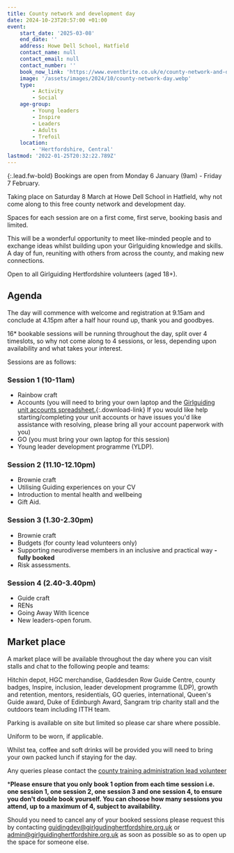 ```yaml
---
title: County network and development day
date: 2024-10-23T20:57:00 +01:00
event:
    start_date: '2025-03-08'
    end_date: ''
    address: Howe Dell School, Hatfield
    contact_name: null
    contact_email: null
    contact_number: ''
    book_now_link: 'https://www.eventbrite.co.uk/e/county-network-and-development-day-tickets-1115319222819?aff=oddtdtcreator'
    image: '/assets/images/2024/10/county-network-day.webp'
    type:
        - Activity
        - Social
    age-group:
        - Young leaders
        - Inspire
        - Leaders
        - Adults
        - Trefoil
    location:
        - 'Hertfordshire, Central'
lastmod: '2022-01-25T20:32:22.789Z'
---
```

{:.lead.fw-bold}
Bookings are open from Monday 6 January (9am) - Friday 7 February.

Taking place on Saturday 8 March at Howe Dell School in Hatfield, why not come along to this free county network and development day.

Spaces for each session are on a first come, first serve, booking basis and limited.

This will be a wonderful opportunity to meet like-minded people and to exchange ideas whilst building upon your Girlguiding knowledge and skills. A day of fun, reuniting with others from across the county, and making new connections.

Open to all Girlguiding Hertfordshire volunteers (aged 18+).

## Agenda

The day will commence with welcome and registration at 9.15am and conclude at 4.15pm after a half hour round up, thank you and goodbyes.

16* bookable sessions will be running throughout the day, split over 4 timeslots, so why not come along to 4 sessions, or less, depending upon availability and what takes your interest.

Sessions are as follows:

### Session 1 (10-11am)

- Rainbow craft
- Accounts (you will need to bring your own laptop and the [Girlguiding unit accounts spreadsheet.](/assets/docs/2025/unit-accounts-pack-oct192.xlsx){:.download-link} If you would like help starting/completing your unit accounts or have issues you'd like assistance with resolving, please bring all your account paperwork with you)
- GO (you must bring your own laptop for this session)
- Young leader development programme (YLDP).

### Session 2 (11.10-12.10pm)

- Brownie craft
- Utilising Guiding experiences on your CV
- Introduction to mental health and wellbeing
- Gift Aid.

### Session 3 (1.30-2.30pm)

- Brownie craft
- Budgets (for county lead volunteers only)
- Supporting neurodiverse members in an inclusive and practical way **- fully booked**
- Risk assessments.

### Session 4 (2.40-3.40pm)

- Guide craft
- RENs
- Going Away With licence
- New leaders-open forum.

## Market place

A market place will be available throughout the day where you can visit stalls and chat to the following people and teams:

Hitchin depot, HGC merchandise, Gaddesden Row Guide Centre, county badges, Inspire, inclusion, leader development programme (LDP), growth and retention, mentors, residentials, GO queries, international, Queen's Guide award, Duke of Edinburgh Award, Sangram trip charity stall and the outdoors team including ITTH team.

Parking is available on site but limited so please car share where possible.

Uniform to be worn, if applicable.

Whilst tea, coffee and soft drinks will be provided you will need to bring your own packed lunch if staying for the day.

Any queries please contact the [county training administration lead volunteer](mailto:guidingdev@girlguidinghertfordshire.org.uk)

***Please ensure that you only book 1 option from each time session i.e. one session 1, one session 2, one session 3 and one session 4, to ensure you don't double book yourself. You can choose how many sessions you attend, up to a maximum of 4, subject to availability.**

Should you need to cancel any of your booked sessions please request this by contacting <guidingdev@girlgudinghertfordshire.org.uk> or <admin@girlguidinghertfordshire.org.uk> as soon as possible so as to open up the space for someone else.
